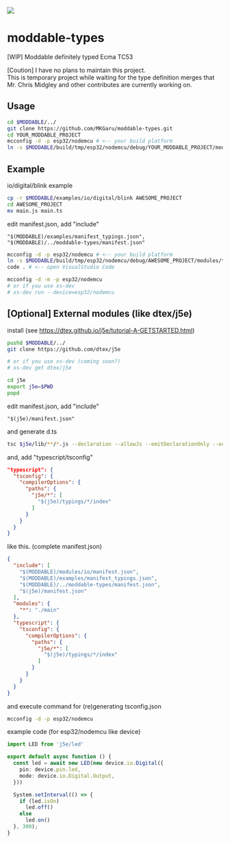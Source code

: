 [![](https://raw.githubusercontent.com/Moddable-OpenSource/moddable/public/documentation/assets/moddable/moddable.png)](https://github.com/Moddable-OpenSource/moddable)


moddable-types
===============================
[WIP] Moddable definitely typed Ecma TC53

[Coution] I have no plans to maintain this project.  
This is temporary project while waiting for the type definition merges that Mr. Chris Midgley and other contributes are currently working on.

Usage
-------------------------------

```bash
cd $MODDABLE/../
git clone https://github.com/MKGaru/moddable-types.git
cd YOUR_MODDABLE_PROJECT
mcconfig -d -p esp32/nodemcu # <-- your build platform
ln -s $MODDABLE/build/tmp/esp32/nodemcu/debug/YOUR_MODDABLE_PROJECT/modules/tsconfig.json tsconfig.json
```

Example
--------------------------------
io/digital/blink example

```bash
cp -r $MODDABLE/examples/io/digital/blink AWESOME_PROJECT
cd AWESOME_PROJECT
mv main.js main.ts
```

edit manifest.json, add "include"

```
"$(MODDABLE)/examples/manifest_typings.json",
"$(MODDABLE)/../moddable-types/manifest.json"
```

```bash
mcconfig -d -p esp32/nodemcu # <-- your build platform
ln -s $MODDABLE/build/tmp/esp32/nodemcu/debug/AWESOME_PROJECT/modules/tsconfig.json tsconfig.json
code . # <-- open VisualStudio Code

mcconfig -d -m -p esp32/nodemcu
# or if you use xs-dev
# xs-dev run --device=esp32/nodemcu
```

[Optional] External modules (like dtex/j5e)
-----------------------------------
install (see https://dtex.github.io/j5e/tutorial-A-GETSTARTED.html)
```bash
pushd $MODDABLE/../
git clone https://github.com/dtex/j5e

# or if you use xs-dev (coming soon?)
# xs-dev get dtex/j5e

cd j5e
export j5e=$PWD
popd
```
edit manifest.json, add "include"

```
"$(j5e)/manifest.json"
```

and generate d.ts
```bash
tsc $j5e/lib/**/*.js --declaration --allowJs --emitDeclarationOnly --outDir $j5e/typings
```

and, add "typescript/tsconfig"

```json
"typescript": {
  "tsconfig": {
    "compilerOptions": {
      "paths": {
        "j5e/*": [
          "$(j5e)/typings/*/index"
        ]
      }
    }
  }
}
```
like this. (complete manifest.json)

```json
{
  "include": [
    "$(MODDABLE)/modules/io/manifest.json",
    "$(MODDABLE)/examples/manifest_typings.json",
    "$(MODDABLE)/../moddable-types/manifest.json",
    "$(j5e)/manifest.json"
  ],
  "modules": {
    "*": "./main"
  },
  "typescript": {
    "tsconfig": {
      "compilerOptions": {
        "paths": {
          "j5e/*": [
            "$(j5e)/typings/*/index"
          ]
        }
      }
    }
  }
}
```
and execute command for (re)generating tsconfig.json

```bash
mcconfig -d -p esp32/nodemcu
```

example code (for esp32/nodemcu like device)
```typescript
import LED from 'j5e/led'

export default async function () {
  const led = await new LED(new device.io.Digital({
    pin: device.pin.led,
    mode: device.io.Digital.Output,
  }))

  System.setInterval(() => {
    if (led.isOn)
      led.off()
    else
      led.on()
  }, 300);
}

```
